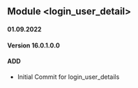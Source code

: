 ## Module <login_user_detail>

#### 01.09.2022
#### Version 16.0.1.0.0
#### ADD
- Initial Commit for login_user_details